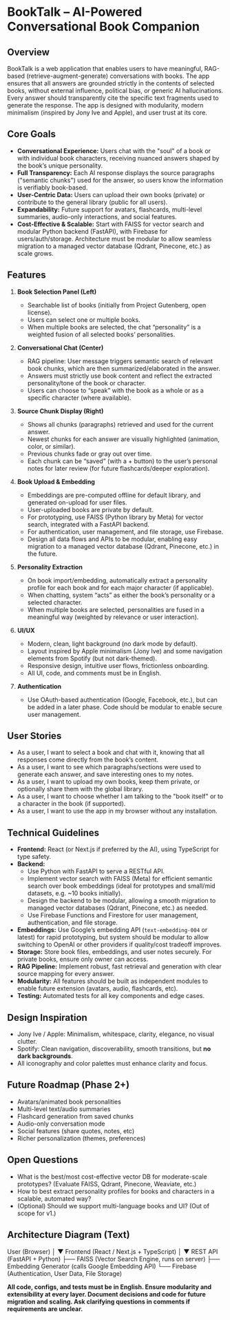 # BookTalk – AI-Powered Conversational Book Companion

## Overview
BookTalk is a web application that enables users to have meaningful, RAG-based (retrieve-augment-generate) conversations with books. The app ensures that all answers are grounded strictly in the contents of selected books, without external influence, political bias, or generic AI hallucinations. Every answer should transparently cite the specific text fragments used to generate the response. The app is designed with modularity, modern minimalism (inspired by Jony Ive and Apple), and user trust at its core.

## Core Goals
- **Conversational Experience:** Users chat with the "soul" of a book or with individual book characters, receiving nuanced answers shaped by the book’s unique personality.
- **Full Transparency:** Each AI response displays the source paragraphs ("semantic chunks") used for the answer, so users know the information is verifiably book-based.
- **User-Centric Data:** Users can upload their own books (private) or contribute to the general library (public for all users).
- **Expandability:** Future support for avatars, flashcards, multi-level summaries, audio-only interactions, and social features.
- **Cost-Effective & Scalable:** Start with FAISS for vector search and modular Python backend (FastAPI), with Firebase for users/auth/storage. Architecture must be modular to allow seamless migration to a managed vector database (Qdrant, Pinecone, etc.) as scale grows.

## Features

1. **Book Selection Panel (Left)**
    - Searchable list of books (initially from Project Gutenberg, open license).
    - Users can select one or multiple books.
    - When multiple books are selected, the chat “personality” is a weighted fusion of all selected books’ personalities.

2. **Conversational Chat (Center)**
    - RAG pipeline: User message triggers semantic search of relevant book chunks, which are then summarized/elaborated in the answer.
    - Answers must strictly use book content and reflect the extracted personality/tone of the book or character.
    - Users can choose to “speak” with the book as a whole or as a specific character (where available).

3. **Source Chunk Display (Right)**
    - Shows all chunks (paragraphs) retrieved and used for the current answer.
    - Newest chunks for each answer are visually highlighted (animation, color, or similar).
    - Previous chunks fade or gray out over time.
    - Each chunk can be “saved” (with a + button) to the user’s personal notes for later review (for future flashcards/deeper exploration).

4. **Book Upload & Embedding**
    - Embeddings are pre-computed offline for default library, and generated on-upload for user files.
    - User-uploaded books are private by default.
    - For prototyping, use FAISS (Python library by Meta) for vector search, integrated with a FastAPI backend.
    - For authentication, user management, and file storage, use Firebase.
    - Design all data flows and APIs to be modular, enabling easy migration to a managed vector database (Qdrant, Pinecone, etc.) in the future.

5. **Personality Extraction**
    - On book import/embedding, automatically extract a personality profile for each book and for each major character (if applicable).
    - When chatting, system “acts” as either the book’s personality or a selected character.
    - When multiple books are selected, personalities are fused in a meaningful way (weighted by relevance or user interaction).

6. **UI/UX**
    - Modern, clean, light background (no dark mode by default).
    - Layout inspired by Apple minimalism (Jony Ive) and some navigation elements from Spotify (but not dark-themed).
    - Responsive design, intuitive user flows, frictionless onboarding.
    - All UI, code, and comments must be in English.

7. **Authentication**
    - Use OAuth-based authentication (Google, Facebook, etc.), but can be added in a later phase. Code should be modular to enable secure user management.

## User Stories

- As a user, I want to select a book and chat with it, knowing that all responses come directly from the book’s content.
- As a user, I want to see which paragraphs/sections were used to generate each answer, and save interesting ones to my notes.
- As a user, I want to upload my own books, keep them private, or optionally share them with the global library.
- As a user, I want to choose whether I am talking to the "book itself" or to a character in the book (if supported).
- As a user, I want to use the app in my browser without any installation.

## Technical Guidelines

- **Frontend:** React (or Next.js if preferred by the AI), using TypeScript for type safety.
- **Backend:**  
    - Use Python with FastAPI to serve a RESTful API.
    - Implement vector search with FAISS (Meta) for efficient semantic search over book embeddings (ideal for prototypes and small/mid datasets, e.g. ~10 books initially).
    - Design the backend to be modular, allowing a smooth migration to managed vector databases (Qdrant, Pinecone, etc.) as needed.
    - Use Firebase Functions and Firestore for user management, authentication, and file storage.
- **Embeddings:** Use Google’s embedding API (`text-embedding-004` or latest) for rapid prototyping, but system should be modular to allow switching to OpenAI or other providers if quality/cost tradeoff improves.
- **Storage:** Store book files, embeddings, and user notes securely. For private books, ensure only owner can access.
- **RAG Pipeline:** Implement robust, fast retrieval and generation with clear source mapping for every answer.
- **Modularity:** All features should be built as independent modules to enable future extension (avatars, audio, flashcards, etc).
- **Testing:** Automated tests for all key components and edge cases.

## Design Inspiration

- Jony Ive / Apple: Minimalism, whitespace, clarity, elegance, no visual clutter.
- Spotify: Clean navigation, discoverability, smooth transitions, but **no dark backgrounds**.
- All iconography and color palettes must enhance clarity and focus.

## Future Roadmap (Phase 2+)

- Avatars/animated book personalities
- Multi-level text/audio summaries
- Flashcard generation from saved chunks
- Audio-only conversation mode
- Social features (share quotes, notes, etc)
- Richer personalization (themes, preferences)

## Open Questions

- What is the best/most cost-effective vector DB for moderate-scale prototypes? (Evaluate FAISS, Qdrant, Pinecone, Weaviate, etc.)
- How to best extract personality profiles for books and characters in a scalable, automated way?
- (Optional) Should we support multi-language books and UI? (Out of scope for v1.)

## Architecture Diagram (Text)

User (Browser)
   │
   ▼
Frontend (React / Next.js + TypeScript)
   │
   ▼
REST API (FastAPI + Python)
   ├── FAISS (Vector Search Engine, runs on server)
   ├── Embedding Generator (calls Google Embedding API)
   └── Firebase (Authentication, User Data, File Storage)

**All code, configs, and tests must be in English. Ensure modularity and extensibility at every layer. Document decisions and code for future migration and scaling. Ask clarifying questions in comments if requirements are unclear.**
